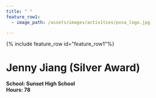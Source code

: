 ```yaml
---
title: " "
feature_row1:
  - image_path: /assets/images/activities/pvsa_logo.jpg

---
```


{% include feature_row id="feature_row1"%}

# Jenny Jiang (Silver Award)

**School: Sunset High School**  
**Hours: 78**  
